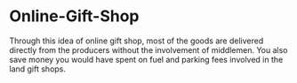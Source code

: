 # Online-Gift-Shop
 Through this idea of online gift shop, most of the goods are delivered directly from the producers without the involvement of middlemen. You also save money you would have spent on fuel and parking fees involved in the land gift shops.
